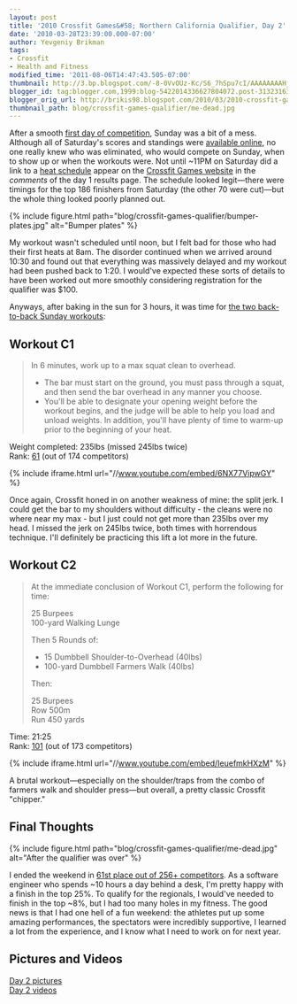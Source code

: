 ```yaml
---
layout: post
title: '2010 Crossfit Games&#58; Northern California Qualifier, Day 2'
date: '2010-03-28T23:39:00.000-07:00'
author: Yevgeniy Brikman
tags:
- Crossfit
- Health and Fitness
modified_time: '2011-08-06T14:47:43.505-07:00'
thumbnail: http://3.bp.blogspot.com/-8-0VvOUz-Kc/S6_7hSpu7cI/AAAAAAAAHjg/k7mU09oGG5I/s72-c/IMG_6865.JPG
blogger_id: tag:blogger.com,1999:blog-5422014336627804072.post-3132316318082343053
blogger_orig_url: http://brikis98.blogspot.com/2010/03/2010-crossfit-games-northern-california_28.html
thumbnail_path: blog/crossfit-games-qualifier/me-dead.jpg
---
```


After a smooth [first day of competition](https://www.ybrikman.com/writing/2010/03/28/2010-crossfit-games-northern-california/), 
Sunday was a bit of a mess. Although all of Saturday's scores and standings were 
[available online](http://scores2010.crossfit.com/scoring/north-california/), 
no one really knew who was eliminated, who would compete on Sunday, when to 
show up or when the workouts were. Not until ~11PM on Saturday did a link to a 
[heat schedule](https://docs.google.com/viewer?url=http://crossfitoakland.com/sites/default/files/Sunday_Heats.pdf)
appear on the [Crossfit Games website](http://games2010.crossfit.com/) in the 
*comments* of the day 1 results page. The schedule looked legit&mdash;there 
were timings for the top 186 finishers from Saturday (the other 70 were 
cut)&mdash;but the whole thing looked poorly planned out. 

{% include figure.html path="blog/crossfit-games-qualifier/bumper-plates.jpg" alt="Bumper plates" %}

My workout wasn't scheduled until noon, but I felt bad for those who had their 
first heats at 8am. The disorder continued when we arrived around 10:30 and 
found out that everything was massively delayed and my workout had been pushed 
back to 1:20. I would've expected these sorts of details to have been worked 
out more smoothly considering registration for the qualifier was $100. 

Anyways, after baking in the sun for 3 hours, it was time for [the two back-to-back Sunday 
workouts](http://games2010.crossfit.com/blog/2010/03/norcal-sectional-sunday-workout-and-scaling-option/):

## Workout C1

> In 6 minutes, work up to a max squat clean to overhead. 
> 
> * The bar must start on the ground, you must pass through a squat, and then 
> send the bar overhead in any manner you choose. 
> * You'll be able to designate your opening weight before the workout begins, 
> and the judge will be able to help you load and unload weights. In addition, 
> you'll have plenty of time to warm-up prior to the beginning of your 
> heat.

Weight completed: 235lbs (missed 245lbs twice)  
Rank: [61](http://scores2010.crossfit.com/scoring/r/355/) (out of 174 competitors) 

{% include iframe.html url="//www.youtube.com/embed/6NX77VipwGY" %}

Once again, Crossfit honed in on another weakness of mine: the split jerk. I 
could get the bar to my shoulders without difficulty - the cleans were no 
where near my max - but I just could not get more than 235lbs over my head. I 
missed the jerk on 245lbs twice, both times with horrendous technique. I'll 
definitely be practicing this lift a lot more in the future.

## Workout C2

> At the immediate conclusion of Workout C1, perform the following for time: 
> 
> 25 Burpees  
> 100-yard Walking Lunge  
> 
> Then 5 Rounds of:  
> 
> * 15 Dumbbell Shoulder-to-Overhead (40lbs) 
> * 100-yard Dumbbell Farmers Walk (40lbs) 
> 
> Then: 
>
> 25 Burpees  
> Row 500m  
> Run 450 yards

Time: 21:25  
Rank: [101](http://scores2010.crossfit.com/scoring/r/356/) (out of 173 competitors) 

{% include iframe.html url="//www.youtube.com/embed/IeuefmkHXzM" %}

A brutal workout&mdash;especially on the shoulder/traps from the combo of 
farmers walk and shoulder press&mdash;but overall, a pretty classic Crossfit 
"chipper." 

## Final Thoughts

{% include figure.html path="blog/crossfit-games-qualifier/me-dead.jpg" alt="After the qualifier was over" %}

I ended the weekend in [61st place out of 256+ competitors](http://scores2010.crossfit.com/scoring/p/98/).
As a software engineer who spends ~10 hours a day behind a desk, I'm pretty 
happy with a finish in the top 25%. To qualify for the regionals, I would've 
needed to finish in the top ~8%, but I had too many holes in my fitness. The 
good news is that I had one hell of a fun weekend: the athletes put up some 
amazing performances, the spectators were incredibly supportive, I learned a 
lot from the experience, and I know what I need to work on for next year. 

## Pictures and Videos

[Day 2 pictures](http://picasaweb.google.com/brikis98/CrossfitNorCalQualifierDay2)  
[Day 2 videos](http://www.youtube.com/view_play_list?p=A02D564358FFA974) 